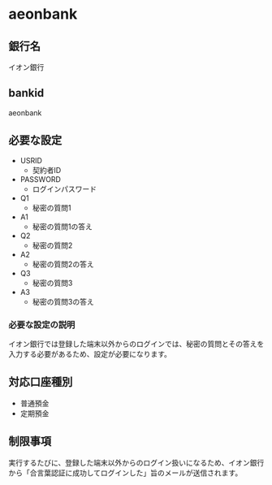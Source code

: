 # aeonbank

## 銀行名

イオン銀行

## bankid

aeonbank

## 必要な設定

* USRID
  * 契約者ID
* PASSWORD
  * ログインパスワード
* Q1
  *  秘密の質問1
* A1
  * 秘密の質問1の答え
* Q2
  * 秘密の質問2
* A2
  * 秘密の質問2の答え
* Q3
  * 秘密の質問3
* A3
  * 秘密の質問3の答え

### 必要な設定の説明

イオン銀行では登録した端末以外からのログインでは、秘密の質問とその答えを入力する必要があるため、設定が必要になります。

## 対応口座種別

* 普通預金
* 定期預金

## 制限事項

実行するたびに、登録した端末以外からのログイン扱いになるため、イオン銀行から「合言葉認証に成功してログインした」旨のメールが送信されます。

